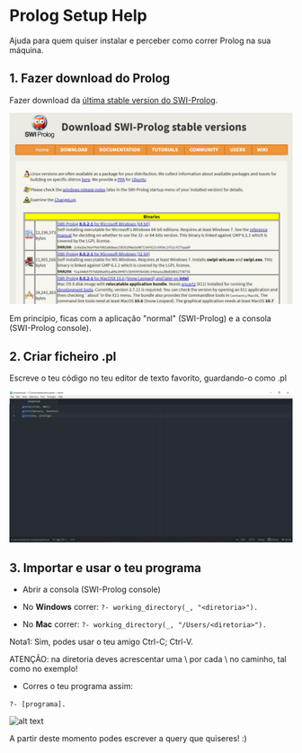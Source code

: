 # Prolog Setup Help

Ajuda para quem quiser instalar e perceber como correr Prolog na sua máquina.

## 1. Fazer download do Prolog

Fazer download da [última stable version do SWI-Prolog](http://www.swi-prolog.org/download/stable).

![alt text](/lp/prolog-setup-help-imgs/prolog-download.JPG "prolog download")

Em princípio, ficas com a aplicação "normal" (SWI-Prolog) e a consola (SWI-Prolog console).

## 2. Criar ficheiro .pl
 
Escreve o teu código no teu editor de texto favorito, guardando-o como <nome-do-ficheiro>.pl

![alt text](/lp/prolog-setup-help-imgs/programa-exemplo-2.JPG "prolog programa exemplo")

## 3. Importar e usar o teu programa

- Abrir a consola (SWI-Prolog console)

- No **Windows** correr:
```?- working_directory(_, "<diretoria>").```

- No **Mac** correr:
```?- working_directory(_, "/Users/<diretoria>").```

Nota1: Sim, podes usar o teu amigo Ctrl-C; Ctrl-V.

ATENÇÃO: na diretoria deves acrescentar uma \ por cada \ no caminho, tal como no exemplo!

- Corres o teu programa assim:

```?- [programa].```

![alt text](/lp/prolog-setup-help-imgs/prolog-console-3.JPG "prolog console exemplo")

A partir deste momento podes escrever a query que quiseres! :)

